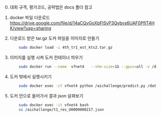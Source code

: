 0. 대회 규격, 평가코드, 공략법은 docs 폴더 참고


1. docker 파일 다운로드  
https://drive.google.com/file/d/14aCQvGoXbFlSyP3Qybvs6UAF0PfIT4HK/view?usp=sharing



2. 다운로드 받은 tar.gz  도커 파일을 이미지로 만들기  
    ```bash  
        sudo docker load -i 4th_tr1_est_kts2.tar.gz  
    ```  
    
    
3. 이미지를 실행 시켜 도커 컨테이너 띄우기

    ```bash  
        sudo docker run --name  vfnet4   --shm-size=1G --gpus=all -v /data/aichallenge:/dataset/4th-track1 -d 4th_tr1_public:latest  sleep infinity
    ```  

4. 도커 밖에서 실행시키기
    ```bash  
        sudo docker exec -it vfnet4 python /aichallenge/predict.py /dataset/4th-track1
    ```  


5. 도커 안으로 들어가서 결과 json 살펴보기
    ```bash  
        sudo docker exec -it vfnet4 bash
        vi /aichallenge/t1_res_U0000000217.json
    ```    
  
